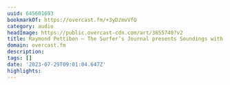 ```yaml
---
uuid: 645601693
bookmarkOf: https://overcast.fm/+3yDzmvVfQ
category: audio
headImage: https://public.overcast-cdn.com/art/3655740?v2
title: Raymond Pettibon — The Surfer’s Journal presents Soundings with Jamie Brisick
domain: overcast.fm
description:
tags: []
date: '2023-07-29T09:01:04.647Z'
highlights:
---
```



